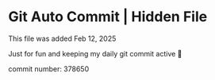 # Git Auto Commit | Hidden File

This file was added Feb 12, 2025

Just for fun and keeping my daily git commit active 🤪

commit number: 378650
